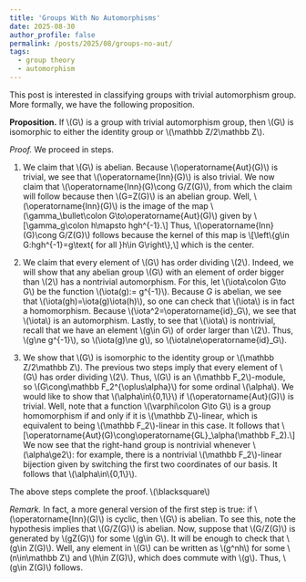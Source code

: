 ```yaml
---
title: 'Groups With No Automorphisms'
date: 2025-08-30
author_profile: false
permalink: /posts/2025/08/groups-no-aut/
tags:
  - group theory
  - automorphism
---
```


This post is interested in classifying groups with trivial automorphism group. More formally, we have the following proposition.

<b>Proposition.</b>
If \\(G\\) is a group with trivial automorphism group, then \\(G\\) is isomorphic to either the identity group or \\(\mathbb Z/2\mathbb Z\\).

<i>Proof.</i> We proceed in steps.

1. We claim that \\(G\\) is abelian. Because \\(\operatorname{Aut}(G)\\) is trivial, we see that \\(\operatorname{Inn}(G)\\) is also trivial. We now claim that \\(\operatorname{Inn}(G)\cong G/Z(G)\\), from which the claim will follow because then \\(G=Z(G)\\) is an abelian group. Well, \\(\operatorname{Inn}(G)\\) is the image of the map \\(\gamma_\bullet\colon G\to\operatorname{Aut}(G)\\) given by \\[\gamma_g\colon h\mapsto hgh^{-1}.\\]
Thus, \\(\operatorname{Inn}(G)\cong G/Z(G)\\) follows because the kernel of this map is \\[\left\\{g\in G:hgh^{-1}=g\text{ for all }h\in G\right\\},\\] which is the center.

2. We claim that every element of \\(G\\) has order dividing \\(2\\). Indeed, we will show that any abelian group \\(G\\) with an element of order bigger than \\(2\\) has a nontrivial automorphism. For this, let \\(\iota\colon G\to G\\) be the function \\(\iota(g):= g^{-1}\\). Because $G$ is abelian, we see that \\(\iota(gh)=\iota(g)\iota(h)\\), so one can check that \\(\iota\\) is in fact a homomorphism. Because \\(\iota^2=\operatorname{id}_G\\), we see that \\(\iota\\) is an automorphism. Lastly, to see that \\(\iota\\) is nontrivial, recall that we have an element \\(g\in G\\) of order larger than \\(2\\). Thus, \\(g\ne g^{-1}\\), so \\(\iota(g)\ne g\\), so \\(\iota\ne\operatorname{id}_G\\).

3. We show that \\(G\\) is isomorphic to the identity group or \\(\mathbb Z/2\mathbb Z\\). The previous two steps imply that every element of \\(G\\) has order dividing \\(2\\). Thus, \\(G\\) is an \\(\mathbb F_2\\)-module, so \\(G\cong\mathbb F_2^{\oplus\alpha}\\) for some ordinal \\(\alpha\\). We would like to show that \\(\alpha\in\\{0,1\\}\\) if \\(\operatorname{Aut}(G)\\) is trivial. Well, note that a function \\(\varphi\colon G\to G\\) is a group homomorphism if and only if it is \\(\mathbb Z\\)-linear, which is equivalent to being \\(\mathbb F_2\\)-linear in this case. It follows that \\[\operatorname{Aut}(G)\cong\operatorname{GL}_\alpha(\mathbb F_2).\\]
We now see that the right-hand group is nontrivial whenever \\(\alpha\ge2\\): for example, there is a nontrivial \\(\mathbb F_2\\)-linear bijection given by switching the first two coordinates of our basis. It follows that \\(\alpha\in\\{0,1\\}\\).

The above steps complete the proof. \\(\blacksquare\\)

<i>Remark.</i> In fact, a more general version of the first step is true: if \\(\operatorname{Inn}(G)\\) is cyclic, then \\(G\\) is abelian. To see this, note the hypothesis implies that \\(G/Z(G)\\) is abelian. Now, suppose that \\(G/Z(G)\\) is generated by \\(gZ(G)\\) for some \\(g\in G\\). It will be enough to check that \\(g\in Z(G)\\). Well, any element in \\(G\\) can be written as \\(g^nh\\) for some \\(n\in\mathbb Z\\) and \\(h\in Z(G)\\), which does commute with \\(g\\). Thus, \\(g\in Z(G)\\) follows.